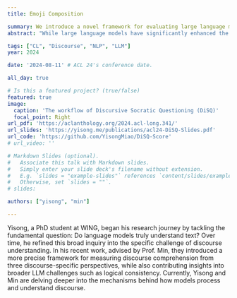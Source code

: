 ```yaml
---
title: Emoji Composition

summary: We introduce a novel framework for evaluating large language models' (LLMs') ability to understand discourse in natural language and propose new methods to interpret and enhance their faithfulness in discourse reasoning.
abstract: "While large language models have significantly enhanced the effectiveness of discourse relation classifications, it remains unclear whether their comprehension is faithful and reliable. We provide DiSQ, a new method for evaluating the faithfulness of understanding discourse based on question answering. We first employ in-context learning to annotate the reasoning for discourse comprehension, based on the connections among key events within the discourse. Following this, DiSQ interrogates the model with a sequence of questions to assess its grasp of core event relations, its resilience to counterfactual queries, as well as its consistency to its previous responses. We then evaluate language models with different architectural designs using DiSQ, finding: (1) DiSQ presents a significant challenge for all models, with the top-performing GPT model attaining only 41% of the ideal performance in PDTB; (2) DiSQ is robust to domain shifts and paraphrase variations; (3) Open-source models generally lag behind their closed-source GPT counterparts, with notable exceptions being those enhanced with chat and code/math features; (4) Our analysis validates the effectiveness of explicitly signalled discourse connectives, the role of contextual information, and the benefits of using historical QA data."

tags: ["CL", "Discourse", "NLP", "LLM"]
year: 2024

date: '2024-08-11' # ACL 24's conference date. 

all_day: true

# Is this a featured project? (true/false)
featured: true
image:
  caption: 'The workflow of Discursive Socratic Questioning (DiSQ)'
  focal_point: Right
url_pdf: 'https://aclanthology.org/2024.acl-long.341/'
url_slides: 'https://yisong.me/publications/acl24-DiSQ-Slides.pdf'
url_code: 'https://github.com/YisongMiao/DiSQ-Score'
# url_video: ''

# Markdown Slides (optional).
#   Associate this talk with Markdown slides.
#   Simply enter your slide deck's filename without extension.
#   E.g. `slides = "example-slides"` references `content/slides/example-slides.md`.
#   Otherwise, set `slides = ""`.
# slides:

authors: ["yisong", "min"]

---
```

Yisong, a PhD student at WING, began his research journey by tackling the fundamental question: Do language models truly understand text? Over time, he refined this broad inquiry into the specific challenge of discourse understanding. In his recent work, advised by Prof. Min, they introduced a more precise framework for measuring discourse comprehension from three discourse-specific perspectives, while also contributing insights into broader LLM challenges such as logical consistency. Currently, Yisong and Min are delving deeper into the mechanisms behind how models process and understand discourse.
